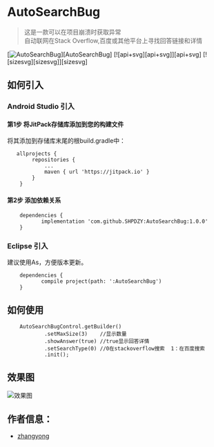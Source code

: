 # AutoSearchBug
> 这是一款可以在项目崩溃时获取异常  
自动联网在Stack Overflow,百度或其他平台上寻找回答链接和详情

[![AutoSearchBug](https://github.com/SHPDZY/AutoSearchBug)][AutoSearchBug] 
[![api+svg][api+svg]][api+svg] 
[![sizesvg][sizesvg]][sizesvg] 

## 如何引入

### Android Studio 引入

#### 第1步 将JitPack存储库添加到您的构建文件  
将其添加到存储库末尾的根build.gradle中：

       allprojects {
            repositories {
                ...
                maven { url 'https://jitpack.io' }
            }
        }
        
#### 第2步 添加依赖关系
    
        dependencies {
        	   implementation 'com.github.SHPDZY:AutoSearchBug:1.0.0'
        }
        	
        	
### Eclipse 引入
建议使用As，方便版本更新。

        dependencies {
               compile project(path: ':AutoSearchBug')
        }
    

## 如何使用
        
        AutoSearchBugControl.getBuilder()
                .setMaxSize(3)    //显示数量
                .showAnswer(true) //true显示回答详情
                .setSearchType(0) //0在stackoverflow搜索  1：在百度搜索
                .init();

## 效果图

![效果图](http://blog.9aiplay.com/zb_users/upload/2018/07/20180703145628153060098854731.png)


## 作者信息：

* [zhangyong](http://9aiplay.com)
